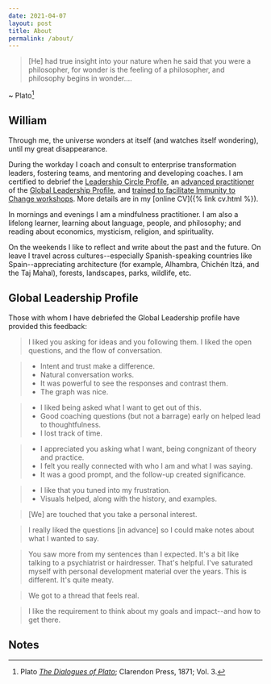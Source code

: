 ```yaml
---
date: 2021-04-07
layout: post
title: About
permalink: /about/
---
```


> [He] had true insight into your nature when he said that you were a philosopher, for wonder is the feeling of a philosopher, and philosophy begins in wonder....

~ Plato[^1]

## William

Through me, the universe wonders at itself (and watches itself wondering), until my great disappearance.

During the workday I coach and consult to enterprise transformation leaders, fostering teams, and mentoring and developing coaches. I am certified to debrief the [Leadership Circle Profile](https://leadershipcircle.com/en/products/leadership-circle-profile/), an [advanced practitioner](https://www.gla.global/about/certified-global-leadership-coaches/certified-coaches-in-the-us-and-canada/) of the [Global Leadership Profile](https://www.gla.global/the-glp-overview/), and [trained to facilitate Immunity to Change workshops](https://mindsatwork.com/programs-services/coach-development/facilitators-workshop/). More details are in my [online CV]({% link cv.html %}).

In mornings and evenings I am a mindfulness practitioner. I am also a lifelong learner, learning about language, people, and philosophy; and reading about economics, mysticism, religion, and spirituality.

On the weekends I like to reflect and write about the past and the future. On leave I travel across cultures--especially Spanish-speaking countries like Spain--appreciating architecture (for example, Alhambra, Chichén Itzá, and the Taj Mahal), forests, landscapes, parks, wildlife, etc.

## Global Leadership Profile

Those with whom I have debriefed the Global Leadership profile have provided this feedback:

> I liked you asking for ideas and you following them. I liked the open questions, and the flow of conversation.

> * Intent and trust make a difference.
> * Natural conversation works.
> * It was powerful to see the responses and contrast them.
> * The graph was nice.

> * I liked being asked what I want to get out of this.
> * Good coaching questions (but not a barrage) early on helped lead to thoughtfulness.
> * I lost track of time.

> * I appreciated you asking what I want, being congnizant of theory and practice.
> * I felt you really connected with who I am and what I was saying.
> * It was a good prompt, and the follow-up created significance.

> * I like that you tuned into my frustration.
> * Visuals helped, along with the history, and examples.

> [We] are touched that you take a personal interest.

> I really liked the questions [in advance] so I could make notes about what I wanted to say.

> You saw more from my sentences than I expected. It's a bit like talking to a psychiatrist or hairdresser. That's helpful. I've saturated myself with personal development material over the years. This is different. It's quite meaty.

> We got to a thread that feels real.

> I like the requirement to think about my goals and impact--and how to get there.

## Notes

[^1]: Plato _[The Dialogues of Plato](https://www.google.com/books/edition/The_Dialogues_of_Plato/4kQNAAAAIAAJ?hl=en&gbpv=1&kptab=overview)_; Clarendon Press, 1871; Vol. 3.